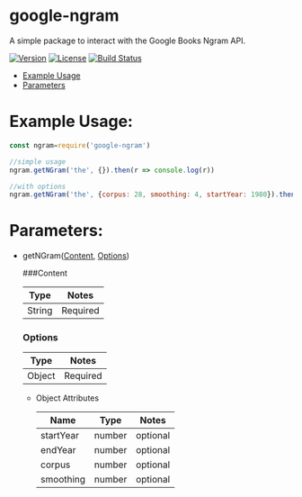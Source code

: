 google-ngram
======

A simple package to interact with the Google Books Ngram API.

[![Version](https://img.shields.io/npm/v/google-ngram.svg)](https://npmjs.org/package/google-ngram)
[![License](https://img.shields.io/npm/l/google-ngram.svg)](https://github.com/ashwink0/google-ngram/blob/master/LICENSE)
[![Build Status](https://travis-ci.com/ashwink0/ngram.svg?branch=main)](https://travis-ci.com/ashwink0/ngram)

<!-- toc -->
* [Example Usage](#example-usage)
* [Parameters](#parameters)
<!-- tocstop -->

# Example Usage:
``` js
const ngram=require('google-ngram')

//simple usage
ngram.getNGram('the', {}).then(r => console.log(r))

//with options
ngram.getNGram('the', {corpus: 28, smoothing: 4, startYear: 1980}).then(r => console.log(r))

```

# Parameters:
* getNGram([Content](#content), [Options](#options))

    ###Content
      
  | Type | Notes |
  | --- | --- |
  | String | Required |

    ### Options
  | Type | Notes |
    | --- | --- |
  | Object | Required |
    * Object Attributes
      
      | Name | Type | Notes |
      | --- | --- | --- |
      | startYear | number | optional |
      | endYear | number | optional |
      | corpus | number | optional |
      | smoothing | number | optional |

